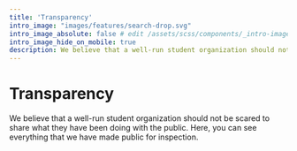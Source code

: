 ```yaml
---
title: 'Transparency'
intro_image: "images/features/search-drop.svg"
intro_image_absolute: false # edit /assets/scss/components/_intro-image.scss for full control
intro_image_hide_on_mobile: true
description: We believe that a well-run student organization should not be scared to share what they have been doing with the public. Here, you can see everything that we have made public for inspection.
---
```


# Transparency

We believe that a well-run student organization should not be scared to share what they have been doing with the public. Here, you can see everything that we have made public for inspection.